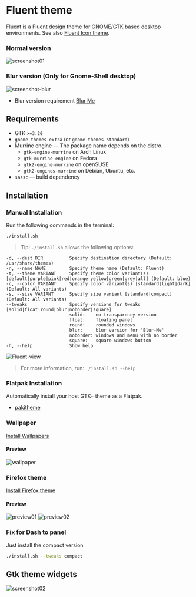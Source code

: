 # Fluent theme

Fluent is a Fluent design theme for GNOME/GTK based desktop environments. See also [Fluent Icon theme](https://github.com/vinceliuice/Fluent-icon-theme).

### Normal version
![screenshot01](https://github.com/vinceliuice/Fluent-gtk-theme/blob/Images/screenshot01.png?raw=true)

### Blur version (Only for Gnome-Shell desktop)
![screenshot-blur](https://github.com/vinceliuice/Fluent-gtk-theme/blob/Images/screenshot-blur.jpg?raw=true)

- Blur version requirement [Blur Me](https://extensions.gnome.org/extension/4236/blur-me/)

## Requirements

- GTK `>=3.20`
- `gnome-themes-extra` (or `gnome-themes-standard`)
- Murrine engine — The package name depends on the distro.
  - `gtk-engine-murrine` on Arch Linux
  - `gtk-murrine-engine` on Fedora
  - `gtk2-engine-murrine` on openSUSE
  - `gtk2-engines-murrine` on Debian, Ubuntu, etc.
- `sassc` — build dependency

## Installation

### Manual Installation

Run the following commands in the terminal:

```sh
./install.sh
```

> Tip: `./install.sh` allows the following options:

```
-d, --dest DIR          Specify destination directory (Default: /usr/share/themes)
-n, --name NAME         Specify theme name (Default: Fluent)
-t, --theme VARIANT     Specify theme color variant(s) [default|purple|pink|red|orange|yellow|green|grey|all] (Default: blue)
-c, --color VARIANT     Specify color variant(s) [standard|light|dark] (Default: All variants)
-s, --size VARIANT      Specify size variant [standard|compact] (Default: All variants)
--tweaks                Specify versions for tweaks [solid|float|round|blur|noborder|square]
                        solid:    no transparency version
                        float:    floating panel
                        round:    rounded windows
                        blur:     blur version for 'Blur-Me'
                        noborder: windows and menu with no border
                        square:   square windows button
-h, --help              Show help
```

![Fluent-view](https://github.com/vinceliuice/Fluent-gtk-theme/blob/Images/Fluent-view.png?raw=true)

> For more information, run: `./install.sh --help`

### Flatpak Installation

Automatically install your host GTK+ theme as a Flatpak.

- [pakitheme](https://github.com/refi64/pakitheme)

### Wallpaper
[Install Wallpapers](https://github.com/vinceliuice/Fluent-gtk-theme/blob/Wallpaper)

#### Preview
![wallpaper](https://github.com/vinceliuice/Fluent-gtk-theme/blob/Wallpaper/wallpaper-1080p/wallpaper-default-flat.png?raw=true)

### Firefox theme
[Install Firefox theme](src/firefox)

#### Preview
![preview01](https://github.com/vinceliuice/Fluent-gtk-theme/blob/Images/firefox-preview01.jpg?raw=true)
![preview02](https://github.com/vinceliuice/Fluent-gtk-theme/blob/Images/firefox-preview02.jpg?raw=true)

### Fix for Dash to panel

Just install the compact version

```sh
./install.sh --tweaks compact
```

## Gtk theme widgets
![screenshot02](https://github.com/vinceliuice/Fluent-gtk-theme/blob/Images/screenshot02.png?raw=true)
